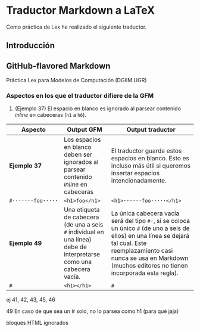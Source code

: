 # Traductor Markdown a LaTeX

Como práctica de Lex he realizado el siguiente traductor.

## Introducción

## GitHub-flavored Markdown


Práctica Lex para Modelos de Computación (DGIIM UGR)



### Aspectos en los que el traductor difiere de la GFM

1. (Ejemplo 37) El espacio en blanco es ignorado al parsear contenido _inline_ en cabeceras (`h1` a `h6`).

| Aspecto | Output GFM | Output traductor |
| --- | --- | --- |
| **Ejemplo 37** | Los espacios en blanco deben ser ignorados al parsear contenido _inline_ en cabeceras | El traductor guarda estos espacios en blanco. Esto es incluso más útil si queremos insertar espacios intencionadamente.
| `#·······foo·····` | `<h1>foo</h1>` | `<h1>······foo·····</h1>` |
| **Ejemplo 49** | Una etiqueta de cabecera (de una a seis `#` individual en una línea) debe de interpretarse como una cabecera vacía. | La única cabecera vacía será del tipo `#·`, si se coloca un único `#` (de uno a seis de ellos) en una línea se dejará tal cual. Este reemplazamiento casi nunca se usa en Markdown (muchos editores no tienen incorporada esta regla). |
| `#` | `<h1></h1>` | `#` |

ej 41, 42, 43, 45, 46

49
En caso de que sea un # solo, no lo parsea como h1
(para qué jaja)

bloques HTML ignorados